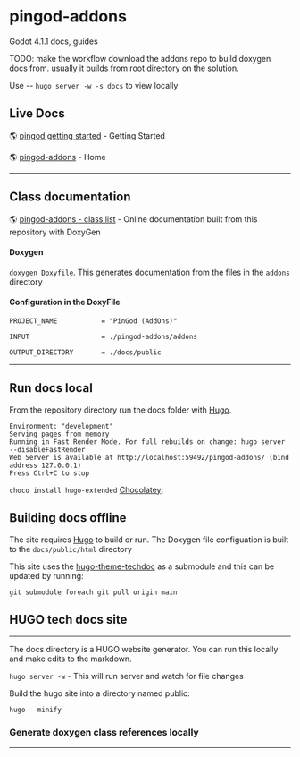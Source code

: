 # pingod-addons

Godot 4.1.1 docs, guides

TODO: make the workflow download the addons repo to build doxygen docs from. usually it builds from root directory on the solution.

Use -- `hugo server -w -s docs` to view locally

## Live Docs

🌎 [pingod getting started](https://flippingflips.github.io/pingod-addons-docs/getting-started/) - Getting Started

🌎 [pingod-addons](https://FlippingFlips.github.io/pingod-addons-docs) - Home

---
## Class documentation

🌎 [pingod-addons - class list](https://flippingflips.github.io/pingod-addons-docs/html/annotated.html) - Online documentation built from this repository with DoxyGen

#### Doxygen

`doxygen Doxyfile`. This generates documentation from the files in the `addons` directory

#### Configuration in the DoxyFile

`PROJECT_NAME           = "PinGod (AddOns)"`

`INPUT                  = ./pingod-addons/addons`

`OUTPUT_DIRECTORY       = ./docs/public`

---
## Run docs local

From the repository directory run the docs folder with [Hugo](https://gohugo.io/).

```
Environment: "development"
Serving pages from memory
Running in Fast Render Mode. For full rebuilds on change: hugo server --disableFastRender
Web Server is available at http://localhost:59492/pingod-addons/ (bind address 127.0.0.1)
Press Ctrl+C to stop
```


`choco install hugo-extended` [Chocolatey](https://chocolatey.org/):




## Building docs offline

The site requires [Hugo](https://gohugo.io/) to build or run. The Doxygen file configuation is built to the `docs/public/html` directory



This site uses the [hugo-theme-techdoc](https://github.com/thingsym/hugo-theme-techdoc) as a submodule and this can be updated by running:

`git submodule foreach git pull origin main`

## HUGO tech docs site
---

The docs directory is a HUGO website generator. You can run this locally and make edits to the markdown.

`hugo server -w` - This will run server and watch for file changes

Build the hugo site into a directory named public:

`hugo --minify`

### Generate doxygen class references locally
---

